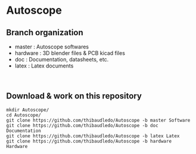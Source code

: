 # Autoscope

## Branch organization

- master : Autoscope softwares
- hardware : 3D blender files & PCB kicad files
- doc : Documentation, datasheets, etc.
- latex : Latex documents

<br>

## Download & work on this repository

```
mkdir Autoscope/
cd Autoscope/
git clone https://github.com/thibaudledo/Autoscope -b master Software
git clone https://github.com/thibaudledo/Autoscope -b doc Documentation
git clone https://github.com/thibaudledo/Autoscope -b latex Latex
git clone https://github.com/thibaudledo/Autoscope -b hardware Hardware
```

